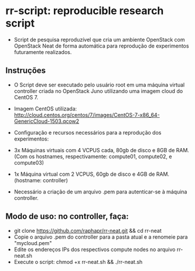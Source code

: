 # rr-script: reproducible research script

- Script de pesquisa reproduzível que cria um ambiente OpenStack com OpenStack Neat de forma automática para reprodução de experimentos futuramente realizados.

## Instruções

- O Script deve ser executado pelo usuário root em uma máquina virtual controller criada no OpenStack Juno utilizando uma imagem cloud do CentOS 7.

- Imagem CentOS utilizada: http://cloud.centos.org/centos/7/images/CentOS-7-x86_64-GenericCloud-1503.qcow2

- Configuração e recursos necessários para a reprodução dos experimentos:

- 3x Máquinas virtuais com 4 VCPUS cada, 80gb de disco e 8GB de RAM. (Com os hostnames, respectivamente: compute01, compute02, e compute03)
- 1x Máquina virtual com 2 VCPUS, 60gb de disco e 4GB de RAM. (hostname: controller)

- Necessário a criação de um arquivo .pem para autenticar-se à máquina controller.

##  Modo de uso: no controller, faça:

- git clone https://github.com/raphapr/rr-neat.git && cd rr-neat
- Copie o arquivo .pem do controller para a pasta atual e a renomeie para "mycloud.pem"
- Edite os endereços IPs dos respectivos compute nodes no arquivo rr-neat.sh
- Execute o script: chmod +x rr-neat.sh && ./rr-neat.sh
